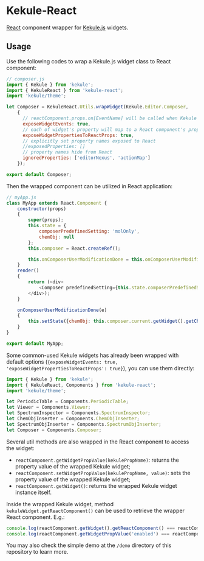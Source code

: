 # Kekule-React

[React](https://reactjs.org/) component wrapper for [Kekule.js](https://github.com/partridgejiang/Kekule.js) widgets.

## Usage

Use the following codes to wrap a Kekule.js widget class to React component:

```javascript
// composer.js
import { Kekule } from 'kekule';
import { KekuleReact } from 'kekule-react';
import 'kekule/theme';

let Composer = KekuleReact.Utils.wrapWidget(Kekule.Editor.Composer, 
    {
      // reactComponent.props.on[EventName] will be called when Kekule events being invoked in widget 	
      exposeWidgetEvents: true,	       
      // each of widget's property will map to a React component's property. E.g., setting reactComponent.props.chemObj will modify widget.chemObj
      exposeWidgetPropertiesToReactProps: true,
      // explicitly set property names exposed to React
      //exposedProperties: []
      // property names hide from React
      ignoredProperties: ['editorNexus', 'actionMap']
    });

export default Composer;

```

Then the wrapped component can be utilized in React application:

```javascript
// myApp.js
class MyApp extends React.Component {
	constructor(props)
	{
		super(props);
		this.state = {
			composerPredefinedSetting: 'molOnly',	          
			chemObj: null
		};
		this.composer = React.createRef();			

		this.onComposerUserModificationDone = this.onComposerUserModificationDone.bind(this);
	}
	render()
	{
		return (<div>
			<Composer predefinedSetting={this.state.composerPredefinedSetting} onUserModificationDone={this.onComposerUserModificationDone}></Composer>	          
		</div>);
	}

	onComposerUserModificationDone(e)
	{
		this.setState({chemObj: this.composer.current.getWidget().getChemObj()});			
	}
}

export default MyApp;
```

Some common-used Kekule widgets has already been wrapped with default options
(```{exposeWidgetEvents: true, 'exposeWidgetPropertiesToReactProps': true}```),
you can use them directly:

```javascript
import { Kekule } from 'kekule';
import { KekuleReact, Components } from 'kekule-react';
import 'kekule/theme';

let PeriodicTable = Components.PeriodicTable;
let Viewer = Components.Viewer;
let SpectrumInspector = Components.SpectrumInspector;
let ChemObjInserter = Components.ChemObjInserter;
let SpectrumObjInserter = Components.SpectrumObjInserter;
let Composer = Components.Composer;
```

Several util methods are also wrapped in the React component to access the widget:

* ``reactComponent.getWidgetPropValue(kekulePropName)``: returns the property value of the wrapped Kekule widget;
* ``reactComponent.setWidgetPropValue(kekulePropName, value)``: sets the property value of the wrapped Kekule widget;
* ``reactComponent.getWidget()``: returns the wrapped Kekule widget instance itself.

Inside the wrapped Kekule widget, method ``kekuleWidget.getReactComponent()`` can be used to retrieve the wrapper React component.
E.g.:

```javascript
console.log(reactComponent.getWidget().getReactComponent() === reactComponent);  // true
console.log(reactComponent.getWidgetPropValue('enabled') === reactComponent.getWidget().enabled);  // true
```

You may also check the simple demo at the ``/demo``  directory of this repository to learn more.